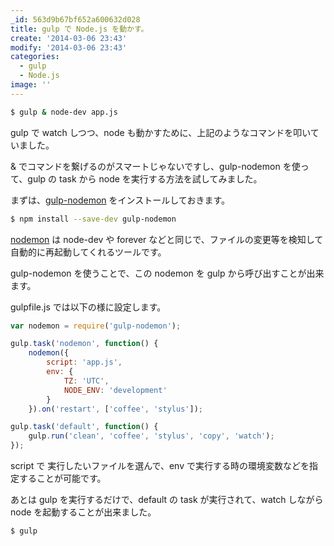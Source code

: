 ```yaml
---
_id: 563d9b67bf652a600632d028
title: gulp で Node.js を動かす。
create: '2014-03-06 23:43'
modify: '2014-03-06 23:43'
categories:
  - gulp
  - Node.js
image: ''
---
```


```bash
$ gulp & node-dev app.js
```

gulp で watch しつつ、node も動かすために、上記のようなコマンドを叩いていました。

& でコマンドを繋げるのがスマートじゃないですし、gulp-nodemon を使って、gulp の task から node を実行する方法を試してみました。

まずは、[gulp-nodemon](https://github.com/JacksonGariety/gulp-nodemon) をインストールしておきます。

```bash
$ npm install --save-dev gulp-nodemon
```

[nodemon](http://nodemon.io/) は node-dev や forever などと同じで、ファイルの変更等を検知して自動的に再起動してくれるツールです。

gulp-nodemon を使うことで、この nodemon を gulp から呼び出すことが出来ます。

<!-- more -->

gulpfile.js では以下の様に設定します。


```js
var nodemon = require('gulp-nodemon');

gulp.task('nodemon', function() {
	nodemon({
		script: 'app.js',
		env: {
			TZ: 'UTC',
			NODE_ENV: 'development'
		}
	}).on('restart', ['coffee', 'stylus']);

gulp.task('default', function() {
	gulp.run('clean', 'coffee', 'stylus', 'copy', 'watch');
});
```

script で 実行したいファイルを選んで、env で実行する時の環境変数などを指定することが可能です。

あとは gulp を実行するだけで、default の task が実行されて、watch しながら node を起動することが出来ました。

```bash
$ gulp
```

